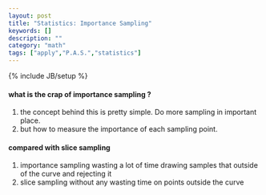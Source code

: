 ```yaml
---
layout: post
title: "Statistics: Importance Sampling"
keywords: []
description: ""
category: "math"
tags: ["apply","P.A.S.","statistics"]
---
```

{% include JB/setup %}

#### what is the crap of importance sampling ?
1. the concept behind this is pretty simple. Do more sampling in important place.
2. but how to measure the importance of each sampling point.


#### compared with slice sampling

1. importance sampling wasting a lot of time drawing samples that outside of the curve and rejecting it
2. slice sampling without any wasting time on points outside the curve

